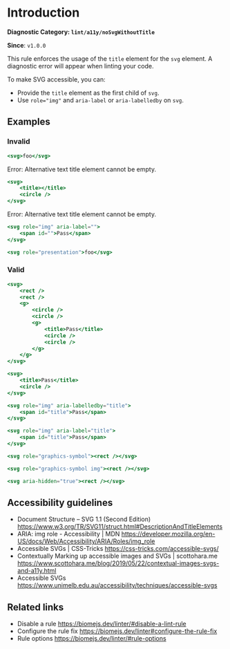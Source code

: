# Introduction

**Diagnostic Category: `lint/a11y/noSvgWithoutTitle`**

**Since**: `v1.0.0`

This rule enforces the usage of the `title` element for the `svg` element. A diagnostic error will appear when linting your code.

To make SVG accessible, you can:

- Provide the `title` element as the first child of `svg`.
- Use `role="img"` and `aria-label` or `aria-labelledby` on `svg`.

## Examples

### Invalid

```jsx
<svg>foo</svg>
```
Error: Alternative text title element cannot be empty.

```jsx
<svg>
    <title></title>
    <circle />
</svg>
```
Error: Alternative text title element cannot be empty.

```jsx
<svg role="img" aria-label="">
    <span id="">Pass</span>
</svg>
```

```jsx
<svg role="presentation">foo</svg>
```

### Valid

```jsx
<svg>
    <rect />
    <rect />
    <g>
        <circle />
        <circle />
        <g>
            <title>Pass</title>
            <circle />
            <circle />
        </g>
    </g>
</svg>
```

```jsx
<svg>
    <title>Pass</title>
    <circle />
</svg>
```

```jsx
<svg role="img" aria-labelledby="title">
    <span id="title">Pass</span>
</svg>
```

```jsx
<svg role="img" aria-label="title">
    <span id="title">Pass</span>
</svg>
```

```jsx
<svg role="graphics-symbol"><rect /></svg>
```

```jsx
<svg role="graphics-symbol img"><rect /></svg>
```

```jsx
<svg aria-hidden="true"><rect /></svg>
```

## Accessibility guidelines

- Document Structure – SVG 1.1 (Second Edition) https://www.w3.org/TR/SVG11/struct.html#DescriptionAndTitleElements
- ARIA: img role - Accessibility | MDN https://developer.mozilla.org/en-US/docs/Web/Accessibility/ARIA/Roles/img_role
- Accessible SVGs | CSS-Tricks https://css-tricks.com/accessible-svgs/
- Contextually Marking up accessible images and SVGs | scottohara.me https://www.scottohara.me/blog/2019/05/22/contextual-images-svgs-and-a11y.html
- Accessible SVGs https://www.unimelb.edu.au/accessibility/techniques/accessible-svgs

## Related links

- Disable a rule https://biomejs.dev/linter/#disable-a-lint-rule
- Configure the rule fix https://biomejs.dev/linter#configure-the-rule-fix
- Rule options https://biomejs.dev/linter/#rule-options